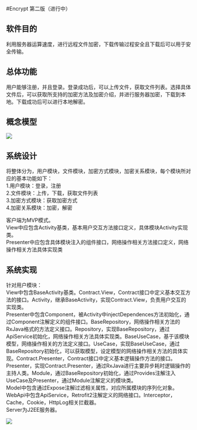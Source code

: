 #Encrypt 第二版（进行中）


软件目的
------

利用服务器运算速度，进行远程文件加密，下载传输过程安全且下载后可以用于安全传输。<br />

总体功能
------

用户能够注册，并且登录。登录成功后，可以上传文件，获取文件列表。选择具体文件后，可以获取所支持的加密方法及加密介绍，并进行服务器加密，下载到本地。下载成功后可以进行本地解密。<br />

概念模型
------

![](Encrypt-Client-MVP/screenshot/usecase.jpg)

系统设计
------

将整体分为，用户模块，文件模块，加密方式模块，加密关系模块，每个模块所对应的基本功能如下：<br />
1.用户模块：登录，注册<br />
2.文件模块：上传，下载，获取文件列表<br />
3.加密方式模块：获取加密方式<br />
4.加密关系模块：加密，解密<br />

客户端为MVP模式。<br />
View中应包含Activity基类，基本用户交互方法接口定义，具体模块Activity实现类。<br />
Presenter中应包含具体模块注入的组件接口，网络操作相关方法接口定义，网络操作相关方法具体实现类<br />

系统实现
------

针对用户模块：<br />
View中包含BaseActivity基类。Contract.View，Contract接口中定义基本交互方法的接口。Activity，继承BaseActivity，实现Contract.View，负责用户交互的实现类。<br />
Presenter中包含Component，被Activity中injectDependences方法初始化，通过Component注解定义的组件接口。BaseRepository，网络操作相关方法的RxJava格式的方法定义接口。Repository，实现BaseRepository，通过ApiService初始化，网络操作相关方法具体实现类。BaseUseCase，基于该模块模型，网络操作相关的方法定义接口。UseCase，实现BaseUseCase，通过BaseRepository初始化，可以获取模型，设定模型的网络操作相关方法的具体实现。Contract.Presenter，Contract接口中定义基本逻辑操作方法的接口。Presenter，实现Contract.Presenter，通过RxJava进行主要异步耗时逻辑操作的主持人类。Module，通过BaseRepository初始化，通过Provides注解注入UseCase及Presenter，通过Module注解定义的模块类。<br />
Model中包含通过Expose注解过滤相关属性，对应所属模块的序列化对象。<br />
WebApi中包含ApiService，Retrofit2注解定义的网络接口。Interceptor，Cache，Cookie，HttpLog相关拦截器。<br />
Server为J2EE服务器。<br />

![](Encrypt-Client-MVP/screenshot/client_mvp.jpg)




